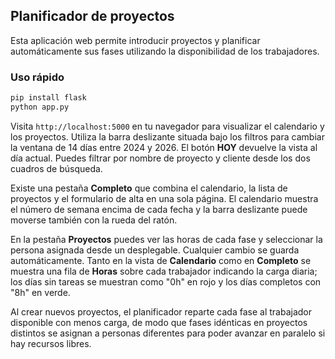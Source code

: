 ## Planificador de proyectos

Esta aplicación web permite introducir proyectos y planificar automáticamente sus
fases utilizando la disponibilidad de los trabajadores.

### Uso rápido

```bash
pip install flask
python app.py
```

Visita `http://localhost:5000` en tu navegador para visualizar el calendario y
los proyectos. Utiliza la barra deslizante situada bajo los filtros para
cambiar la ventana de 14 días entre 2024 y 2026. El botón **HOY** devuelve la
vista al día actual. Puedes filtrar por nombre de proyecto y cliente desde los
dos cuadros de búsqueda.

Existe una pestaña **Completo** que combina el calendario, la lista de proyectos
y el formulario de alta en una sola página. El calendario muestra el número de
semana encima de cada fecha y la barra deslizante puede moverse también con la
rueda del ratón.

En la pestaña **Proyectos** puedes ver las horas de cada fase y seleccionar la
persona asignada desde un desplegable. Cualquier cambio se guarda
automáticamente. Tanto en la vista de **Calendario** como en **Completo** se
muestra una fila de **Horas** sobre cada trabajador indicando la carga diaria;
los días sin tareas se muestran como "0h" en rojo y los días completos con
"8h" en verde.

Al crear nuevos proyectos, el planificador reparte cada fase al trabajador
disponible con menos carga, de modo que fases idénticas en proyectos
distintos se asignan a personas diferentes para poder avanzar en paralelo
si hay recursos libres.
